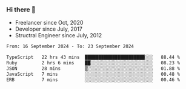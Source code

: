 ### Hi there 👋

- Freelancer since Oct, 2020
- Developer since July, 2017
- Structral Engineer since July, 2012

<!--START_SECTION:waka-->

```txt
From: 16 September 2024 - To: 23 September 2024

TypeScript   22 hrs 43 mins  ██████████████████████░░░   88.44 %
Ruby         2 hrs 6 mins    ██░░░░░░░░░░░░░░░░░░░░░░░   08.23 %
JSON         28 mins         ▒░░░░░░░░░░░░░░░░░░░░░░░░   01.88 %
JavaScript   7 mins          ░░░░░░░░░░░░░░░░░░░░░░░░░   00.48 %
ERB          7 mins          ░░░░░░░░░░░░░░░░░░░░░░░░░   00.46 %
```

<!--END_SECTION:waka-->
